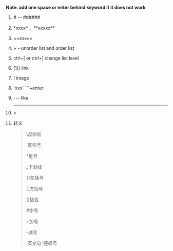 **Note: add one space or enter behind keyword if it does not work**

1. \#  --  \######

2. \*xxxx\* 、\*\*xxxxx\*\*

3. \=\=xxx\=\=

4. \+ \-     unorder list and order list

5. ctrl+[ or ctrl+]       change list level

6. \[]()             link

7. \![]()            image

8. \`xxx\`       ```+enter

9. \-\-\-      like <hr>

10. \>

11. 转义

    >\反斜杠
    >
    >`反引号
    >
    >*星号
    >
    >_下划线
    >
    >{}花括号
    >
    >[]方括号
    >
    >()括弧
    >
    >\#字号
    >
    >\+加号
    >
    >-减号
    >
    >.英文句
    >!感叹号
